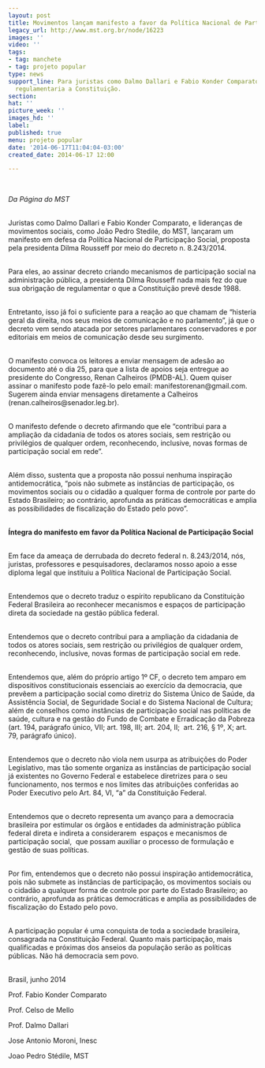 ```yaml
---
layout: post
title: Movimentos lançam manifesto a favor da Política Nacional de Participação
legacy_url: http://www.mst.org.br/node/16223
images: ''
video: ''
tags:
- tag: manchete
- tag: projeto popular
type: news
support_line: Para juristas como Dalmo Dallari e Fabio Konder Comparato, isso apenas
  regulamentaria a Constituição.
section: 
hat: ''
picture_week: ''
images_hd: ''
label: 
published: true
menu: projeto popular
date: '2014-06-17T11:04:04-03:00'
created_date: 2014-06-17 12:00

---
```

<p>&nbsp;</p><p><em>Da Página do MST</em></p><p><br>Juristas como Dalmo Dallari e Fabio Konder Comparato, e lideranças de movimentos sociais, como João Pedro Stedile, do MST, lançaram um manifesto em defesa da Política Nacional de Participação Social, proposta pela presidenta Dilma Rousseff por meio do decreto n. 8.243/2014.</p><p><br>Para eles, ao assinar decreto criando mecanismos de participação social na administração pública, a presidenta Dilma Rousseff nada mais fez do que sua obrigação de regulamentar o que a Constituição prevê desde 1988.</p><p><br>Entretanto, isso já foi o suficiente para a reação ao que chamam de “histeria geral da direita, nos seus meios de comunicação e no parlamento”, já que o decreto vem sendo atacada por setores parlamentares conservadores e por editoriais em meios de comunicação desde seu surgimento.</p><p><br>O manifesto convoca os leitores a enviar mensagem de adesão ao documento até o dia 25, para que a lista de apoios seja entregue ao presidente do Congresso, Renan Calheiros (PMDB-AL). Quem quiser assinar o manifesto pode fazê-lo pelo email: manifestorenan@gmail.com. Sugerem ainda enviar mensagens diretamente a Calheiros (renan.calheiros@senador.leg.br).</p><p><br>O manifesto defende o decreto afirmando que ele “contribui para a ampliação da cidadania de todos os atores sociais, sem restrição ou privilégios de qualquer ordem, reconhecendo, inclusive, novas formas de participação social em rede”.</p><p><br>Além disso, sustenta que a proposta não possui nenhuma inspiração antidemocrática, “pois não submete as instâncias de participação, os movimentos sociais ou o cidadão a qualquer forma de controle por parte do Estado Brasileiro; ao contrário, aprofunda as práticas democráticas e amplia as possibilidades de fiscalização do Estado pelo povo”.<strong><br></strong></p><p><br><strong>Íntegra do manifesto em favor da Política Nacional de Participação Social</strong></p><p><br>Em face da ameaça de derrubada do decreto federal n. 8.243/2014, nós, juristas, professores e pesquisadores, declaramos nosso apoio a esse diploma legal que instituiu a Política Nacional de Participação Social.</p><p><br>Entendemos que o decreto traduz o espírito republicano da Constituição Federal Brasileira ao reconhecer mecanismos e espaços de participação direta da sociedade na gestão pública federal.&nbsp;</p><p><br>Entendemos que o decreto contribui para a ampliação da cidadania de todos os atores sociais, sem restrição ou privilégios de qualquer ordem, reconhecendo, inclusive, novas formas de participação social em rede.</p><p><br>Entendemos que, além do próprio artigo 1º CF, o decreto tem amparo em dispositivos constitucionais essenciais ao exercício da democracia, que prevêem a participação social como diretriz do Sistema Único de Saúde, da Assistência Social, de Seguridade Social e do Sistema Nacional de Cultura; além de conselhos como instâncias de participação social nas políticas de saúde, cultura e na gestão do Fundo de Combate e Erradicação da Pobreza (art. 194, parágrafo único, VII; art. 198, III; art. 204, II; &nbsp;art. 216, § 1º, X; art. 79, parágrafo único).</p><p><br>Entendemos que o decreto não viola nem usurpa as atribuições do Poder Legislativo, mas tão somente organiza as instâncias de participação social já existentes no Governo Federal e estabelece diretrizes para o seu funcionamento, nos termos e nos limites das atribuições conferidas ao Poder Executivo pelo Art. 84, VI, “a” da Constituição Federal.&nbsp;</p><p><br>Entendemos que o decreto representa um avanço para a democracia brasileira por estimular os órgãos e entidades da administração pública federal direta e indireta a considerarem &nbsp;espaços e mecanismos de participação social, &nbsp;que possam auxiliar o processo de formulação e gestão de suas políticas.&nbsp;</p><p><br>Por fim, entendemos que o decreto não possui inspiração antidemocrática, pois não submete as instâncias de participação, os movimentos sociais ou o cidadão a qualquer forma de controle por parte do Estado Brasileiro; ao contrário, aprofunda as práticas democráticas e amplia as possibilidades de fiscalização do Estado pelo povo.&nbsp;</p><p><br>A participação popular é uma conquista de toda a sociedade brasileira, consagrada na Constituição Federal. Quanto mais participação, mais qualificadas e próximas dos anseios da população serão as políticas públicas. Não há democracia sem povo.</p><p><br>Brasil, junho 2014</p><p>Prof. Fabio Konder Comparato</p><p>Prof. Celso de Mello</p><p>Prof. Dalmo Dallari</p><p>Jose Antonio Moroni, Inesc</p><p>Joao Pedro Stédile, MST</p><p>&nbsp;</p><p>&nbsp;</p>
